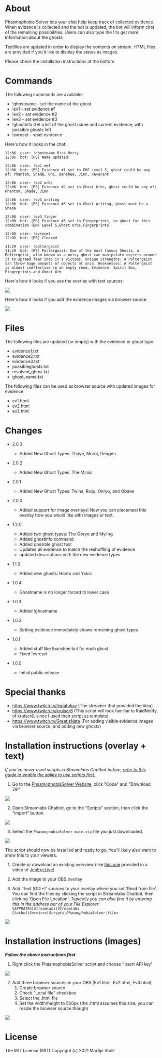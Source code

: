 # About

Phasmophobia Solver lets your chat help keep track of collected evidence. When evidence is collected and the bot is updated, the
bot will inform chat of the remaining possibilities. Users can also type the !<ghosttype> to get more information about the ghosts.

Textfiles are updated in order to display the contents on stream. HTML files are provided if you'd like to display the status as images.

Please check the installation instructions at the bottom.

# Commands

The following commands are available:
- !ghostname - set the name of the ghost
- !ev1 - set evidence #1
- !ev2 - set evidence #2
- !ev3 - set evidence #3
- !ghostinfo Get a list of the ghost name and current evidence, with possible ghosts left
- !evreset - reset evidence

Here's how it looks in the chat:
```
12:06  user: !ghostname Rick Morty
12:06  bot: [PS] Name updated!

12:06  user: !ev1 emf
12:06  bot: [PS] Evidence #1 set to EMF Level 5, ghost could be any of: Phantom, Shade, Oni, Banshee, Jinn, Revenant

12:06  user: !ev2 orbs
12:06  bot: [PS] Evidence #2 set to Ghost Orbs, ghost could be any of: Phantom, Shade, Jinn

12:06  user: !ev3 writing
12:06  bot: [PS] Evidence #3 set to Ghost Writing, ghost must be a Shade

12:08  user: !ev3 finger
12:08  bot: [PS] Evidence #3 set to Fingerprints, no ghost for this combination (EMF Level 5,Ghost Orbs,Fingerprints)

12:08  user: !evreset
12:08  bot: [PS] Cleared

11:39  user: !poltergeist
11:39  bot: [PS] Poltergeist: One of the most famous Ghosts, a Poltergeist, also known as a noisy ghost can manipulate objects around it to spread fear into it's victims. Unique Strengths: A Poltergeist can throw huge amounts of objects at once. Weaknesses: A Poltergeist is almost ineffective in an empty room. Evidence: Spirit Box, Fingerprints and Ghost Orb
```

Here's how it looks if you use the overlay with text sources:

![](https://i.imgur.com/O8JILAW.png)

Here's how it looks if you add the evidence images via browser source:

![](https://i.imgur.com/EmjI3hh.png)

# Files

The following files are updated (or empty) with the evidence or ghost type:
- evidence1.txt
- evidence2.txt
- evidence3.txt
- possibleghosts.txt
- resolved_ghost.txt
- ghost_name.txt

The following files can be used as browser source with updated images for evidence:
- ev1.html
- ev2.html
- ev3.html

# Changes
- 2.0.3
	- Added New Ghost Types: Thaye, Moroi, Deogen
- 2.0.2
	- Added New Ghost Types: The Mimic
- 2.0.1
	- Added New Ghost Types: Twins, Raiju, Onryo, and Obake
- 2.0.0
  - Added support for image overlays! Now you can piecemeal this overlay how you would like with images or text.

- 1.2.0
	- Added two ghost types: The Goryo and Myling
	- Added ghostinfo command
	- Added possible ghost text
	- Updated all evidence to match the reshuffling of evidence
	- updated descriptions with the new evidence types

- 1.1.0
  - Added new ghosts: Hantu and Yokai

- 1.0.4
  - Ghostname is no longer forced to lower case

- 1.0.3
  - Added !ghostname

- 1.0.2
  - Setting evidence immediately shows remaining ghost types

- 1.0.1
  - Added stuff like !banshee but for each ghost
  - Fixed !evreset

- 1.0.0
  - Initial public release

# Special thanks

- https://www.twitch.tv/itspatokay (The streamer that provided the idea)
- https://www.twitch.tv/kruiser8 (This script will look familiar to RaidNotify of kruiser8, since I used their script as template)
- https://www.twitch.tv/GreatisNate (For adding visible evidence images via browser source, and adding new ghosts)

# Installation instructions (overlay + text)

*If you've never used scripts in Streamlabs Chatbot before, [refer to this guide to enable the ability to use scripts first.](https://streamlabs.com/content-hub/post/chatbot-scripts-desktop)*

1) Go to the [PhasmophobiaSolver Website](https://github.com/martijns/PhasmophobiaSolver), click "Code" and "Download ZIP".

![](https://i.imgur.com/bMuFdLj.png)

2) Open Streamlabs Chatbot, go to the "Scripts" section, then click the "Import" button.

![](https://i.imgur.com/c23AdVu.png)

3) Select the `PhasmophobiaSolver-main.zip` file you just downloaded.

![](https://i.imgur.com/csiXae6.png)

The script should now be installed and ready to go. You'll likely also want to show this to your viewers.

1) Create or download an existing overview (like [this one](https://drive.google.com/drive/folders/1cpgeYY5vTtEmqdORb6eq8qJ-mX1rqOw_) provided in a video of [JenEricLive](https://www.youtube.com/watch?v=llpGUNF1sls))

2) Add the image to your OBS overlay

3) Add 'Text (GDI+)' sources to your overlay where you set 'Read from file'. You can find the files by clicking the script in Streamlabs Chatbot, then clicking 'Open File Location'. *Typically you can also find it by entering this in the address bar of your File Explorer: `%APPDATA%\Streamlabs\Streamlabs Chatbot\Services\Scripts\PhasmophobiaSolver\files`*

![](https://i.imgur.com/ISf6BIN.png)

# Installation instructions (images)

***Follow the above instructions first***

1) Right click the PhasmophobiaSolver script and choose 'Insert API key'

![](https://i.imgur.com/0IjZNpC.png)

2) Add three browser sources in your OBS (Ev1.html, Ev2.html, Ev3.html)
   1) Create browser source
   2) Check "Local file" checkbox
   3) Select the .html file
   4) Set the width/height to 500px (the .html assumes this size, you can resize the browser source though)

![](https://i.imgur.com/mZI5Iad.png)

# License

The MIT License (MIT) Copyright (c) 2021 Martijn Stolk
